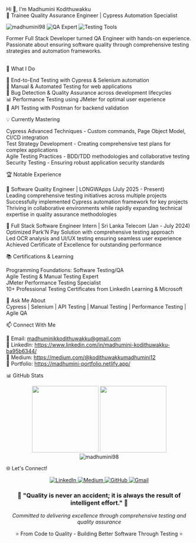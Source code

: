 Hi 👋, I'm Madhumini Kodithuwakku<br>
🎯 Trainee Quality Assurance Engineer | Cypress Automation Specialist

<p align="left"> 
  <img src="https://komarev.com/ghpvc/?username=madhumini98&label=Profile%20views&color=0e75b6&style=flat" alt="madhumini98" /> 
  <img src="https://img.shields.io/badge/QA-Automation%20Expert-brightgreen" alt="QA Expert" />
  <img src="https://img.shields.io/badge/Testing-Cypress%20%7C%20Selenium-blue" alt="Testing Tools" />
</p>
Former Full Stack Developer turned QA Engineer with hands-on experience. Passionate about ensuring software quality through comprehensive testing strategies and automation frameworks.<br>

<br>🚀 What I Do<br>

🔬 End-to-End Testing with Cypress & Selenium automation<br>
🧪 Manual & Automated Testing for web applications<br>
🐛 Bug Detection & Quality Assurance across development lifecycles<br>
📊 Performance Testing using JMeter for optimal user experience<br>
🔧 API Testing with Postman for backend validation<br>

💡 Currently Mastering<br>

Cypress Advanced Techniques - Custom commands, Page Object Model, CI/CD integration<br>
Test Strategy Development - Creating comprehensive test plans for complex applications<br>
Agile Testing Practices - BDD/TDD methodologies and collaborative testing<br>
Security Testing - Ensuring robust application security standards<br>

🏆 Notable Experience<br>
<br>🎯 Software Quality Engineer | LONGWApps (July 2025 - Present)<br>
Leading comprehensive testing initiatives across multiple projects<br>
Successfully implemented Cypress automation framework for key projects<br>
Thriving in collaborative environments while rapidly expanding technical expertise in quality assurance methodologies<br>

🎯 Full Stack Software Engineer Intern | Sri Lanka Telecom (Jan - July 2024)<br>
Optimized Park'N Pay Solution with comprehensive testing approach<br>
Led OCR analysis and UI/UX testing ensuring seamless user experience<br>
Achieved Certificate of Excellence for outstanding performance<br>

📚 Certifications & Learning<br>

Programming Foundations: Software Testing/QA<br>
Agile Testing & Manual Testing Expert<br>
JMeter Performance Testing Specialist<br>
10+ Professional Testing Certificates from LinkedIn Learning & Microsoft<br>

💬 Ask Me About<br>
Cypress | Selenium | API Testing | Manual Testing | Performance Testing | Agile QA<br>

📫 Connect With Me<br>

📧 Email: madhuminikkodithuwakku@gmail.com<br>
💼 LinkedIn: https://www.linkedin.com/in/madhumini-kodithuwakku-ba95b6344/<br>
📝 Medium: https://medium.com/@kodithuwakkumadhumini12<br>
🎨 Portfolio: https://madhumini-portfolio.netlify.app/<br>

📊 GitHub Stats
<div align="center">
  <img height="180em" src="https://github-readme-stats.vercel.app/api?username=madhumini98&show_icons=true&theme=tokyonight&include_all_commits=true&count_private=true"/>
  <img height="180em" src="https://github-readme-stats.vercel.app/api/top-langs/?username=madhumini98&layout=compact&langs_count=7&theme=tokyonight"/>
</div>
<div align="center">
  <img src="https://github-readme-streak-stats.herokuapp.com/?user=madhumini98&theme=tokyonight" alt="madhumini98" />
</div>

🌐 Let's Connect!
<p align="center">
<a href="https://www.linkedin.com/in/madhumini-kodithuwakku-ba95b6344/" target="_blank">
  <img src="https://img.shields.io/badge/LinkedIn-0077B5?style=for-the-badge&logo=linkedin&logoColor=white" alt="LinkedIn"/>
</a>
<a href="https://medium.com/@kodithuwakkumadhumini12" target="_blank">
  <img src="https://img.shields.io/badge/Medium-12100E?style=for-the-badge&logo=medium&logoColor=white" alt="Medium"/>
</a>
<a href="https://github.com/madhumini98" target="_blank">
  <img src="https://img.shields.io/badge/GitHub-100000?style=for-the-badge&logo=github&logoColor=white" alt="GitHub"/>
</a>
<a href="mailto:madhuminikkodithuwakku@gmail.com" target="_blank">
  <img src="https://img.shields.io/badge/Gmail-D14836?style=for-the-badge&logo=gmail&logoColor=white" alt="Gmail"/>
</a>
</p>

<div align="center">
  <h3>🎯 "Quality is never an accident; it is always the result of intelligent effort." 🎯</h3>
  <p><i>Committed to delivering excellence through comprehensive testing and quality assurance</i></p>
⭐️ From Code to Quality - Building Better Software Through Testing ⭐️
</div>
